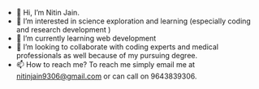 - 👋 Hi, I’m Nitin Jain.
- 👀 I’m interested in science exploration and learning (especially coding and research development )
- 🌱 I’m currently learning web development 
- 💞️ I’m looking to collaborate with coding experts and medical professionals as well because of my pursuing degree.
- 📫 How to reach me? To reach me simply email me at nitinjain9306@gmail.com or can call on 9643839306.

<!---
nitinjain9306/nitinjain9306 is a ✨ special ✨ repository because its `README.md` (this file) appears on your GitHub profile.
You can click the Preview link to take a look at your changes.
--->
